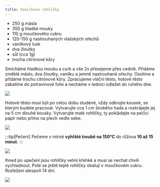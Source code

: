 ```yaml
---
title: Vanilkové rohlíčky
---
```


- 250 g másla
- 350 g hladké mouky
- 110 g moučkového cukru
- 120-150 g nastrouhaných vlašských ořechů
- vanilkový lusk
- dva žloutky
- sůl (cca 1g)
- trocha citrónové kůry

Smícháme hladkou mouku a curk a vše 2x přesejeme přes cedník.
Přidáme změklé máslo, dva žloutky, vanilku a jemně nastrouhané ořechy.
Osolíme a přidáme trochu citrónové kůry. Zpracujeme vláční těsto,
hotové těsto zabalíme do potravinové folie a
necháme v lednici odležet do ruhého dne.

![](./rohlicky-testo.jpg)

Hotové těsto musí být po celou dobu studené, vždy odkrojte kousek, se kterým budete pracovat.
Vytvarujte cca 1 cm širokého hada a rozkrájejte jej na 5 cm dlouhé kousky.
Vytvarujte malé rohlíčky, ty pokládajte na pečící papír nebo přímo na plech vedle sebe.

![](./rohlicky-plech.jpg)

:::tip[Pečení]
Pečeme v mírně **vyhřáté troubě na 150°C** do růžova **10 až 15 minut**.
:::

![](./rohlicky.jpg)

Ihned po upečení jsou rohlíčky velmi křehké a musí se nechat chvíli vychladnout.
Poté se ještě teplé rohlíčky obalují v moučkovém cukru. Rozležení alespoň 14 dní.

![](./rohlicky-detail.jpg)
